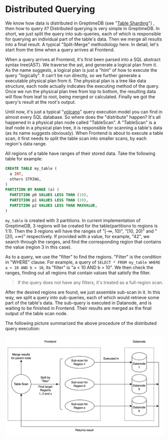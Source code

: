 # Distributed Querying

We know how data is distributed in GreptimeDB (see "[Table Sharding][1]") , then how to query it?
Distributed querying is very simple in GreptimeDB. In short, we just split the query into
sub-queries, each of which is responsible for querying an individual part of the table's data. Then
we merge all results into a final result. A typical "Split-Merge" methodology here. In detail,
let's start from the time when a query arrives at Frontend.

When a query arrives at Frontend, it's first been parsed into a SQL abstract syntax tree(AST). We
traverse the ast, and generate a logical plan from it. As the name suggests, a logical plan is just
a "hint" of how to execute the query "logically". It can't be run directly, so we further generate
a executable physical plan from it. The physical plan is a tree like data structure, each node
actually indicates the executing method of the query. Once we run the physical plan tree from top
to bottom, the resulting data will flow from leaf to root, being merged or calculated. Finally we
got the query's result at the root's output.

Until now, it's just a typical "[volcano][2]" query execution model you can find in almost every SQL
database. So where does the "distribute" happen? It's all happened in a physical plan node called
"TableScan". A "TableScan" is a leaf node in a physical plan tree, it is responsible for scanning a
table's data (as its name suggests obviously). When Frontend is about to execute a table scan, it
first needs to split the table scan into smaller scans, by each region's data range.

[1]: </table_sharding.md>
[2]: <https://paperhub.s3.amazonaws.com/dace52a42c07f7f8348b08dc2b186061.pdf>

All regions of a table have ranges of their stored data. Take the following table for example:

```sql
CREATE TABLE my_table (
  a INT,
  others STRING,
)
PARTITION BY RANGE (a) (
  PARTITION p0 VALUES LESS THAN (10),
  PARTITION p1 VALUES LESS THAN (20),
  PARTITION p2 VALUES LESS THAN MAXVALUE,
)
```

`my_table` is created with 3 partitions. In current implementation of GreptimeDB, 3 regions will be
created for the table(partitions to regions is 1:1). Then the 3 regions will have the ranges of
"[-∞, 10)", "[10, 20)" and "[20, +∞)" respectively. If provided with a value, for example, "42", we
search through the ranges, and find the corresponding region that contains the value (region 3 in
this case).

As to a query, we use the "filter" to find the regions. "Filter" is the condition in "WHERE"
clause. For example, a query of `SELECT * FROM my_table WHERE a < 10 AND b > 10`, its "filter" is
"a < 10 AND b > 10". We then check the ranges, finding out all regions that contain values that
satisfy the filter.

> If the query does not have any filters, it's treated as a full-region scan.

After the desired regions are found, we just assemble sub-scan in it. In this way, we split a query
into sub-queries, each of which would retrieve some part of the table's data. The sub-query is
executed in Datanode, and is waiting to be finished in Frontend. Their results are merged as the
final output of the table scan node.

The following picture summarized the above procedure of the distributed query execution:

![Distributed Querying](../../public/distributed-querying.png)
